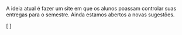 A ideia atual é fazer um site em que os alunos poassam controlar suas entregas para o semestre. Ainda estamos abertos a novas sugestões.

[ ]